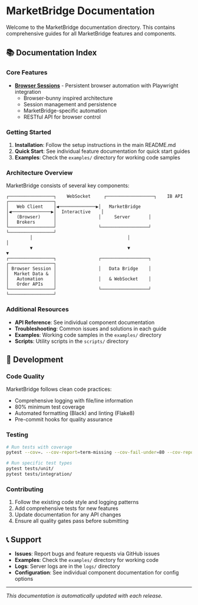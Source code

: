 # MarketBridge Documentation

Welcome to the MarketBridge documentation directory. This contains comprehensive guides for all MarketBridge features and components.

## 📚 Documentation Index

### Core Features

- **[Browser Sessions](./BROWSER_SESSIONS.md)** - Persistent browser automation with Playwright integration
  - Browser-bunny inspired architecture
  - Session management and persistence
  - MarketBridge-specific automation
  - RESTful API for browser control

### Getting Started

1. **Installation**: Follow the setup instructions in the main README.md
1. **Quick Start**: See individual feature documentation for quick start guides
1. **Examples**: Check the `examples/` directory for working code samples

### Architecture Overview

MarketBridge consists of several key components:

```
┌─────────────────┐    WebSocket     ┌──────────────────┐    IB API       ┌─────────────────┐
│   Web Client    │◀──────────────▶│   MarketBridge   │◀───────────────▶│  Interactive    │
│   (Browser)     │                │     Server       │                 │   Brokers       │
└─────────────────┘                └──────────────────┘                 └─────────────────┘
         │                                    │                                    │
         ▼                                    ▼                                    ▼
┌─────────────────┐                ┌──────────────────┐                 ┌─────────────────┐
│ Browser Session │                │   Data Bridge    │                 │  Market Data &  │
│   Automation    │                │   & WebSocket    │                 │   Order APIs    │
└─────────────────┘                └──────────────────┘                 └─────────────────┘
```

### Additional Resources

- **API Reference**: See individual component documentation
- **Troubleshooting**: Common issues and solutions in each guide
- **Examples**: Working code samples in the `examples/` directory
- **Scripts**: Utility scripts in the `scripts/` directory

## 🔧 Development

### Code Quality

MarketBridge follows clean code practices:

- Comprehensive logging with file/line information
- 80% minimum test coverage
- Automated formatting (Black) and linting (Flake8)
- Pre-commit hooks for quality assurance

### Testing

```bash
# Run tests with coverage
pytest --cov=. --cov-report=term-missing --cov-fail-under=80 --cov-report=html

# Run specific test types
pytest tests/unit/
pytest tests/integration/
```

### Contributing

1. Follow the existing code style and logging patterns
1. Add comprehensive tests for new features
1. Update documentation for any API changes
1. Ensure all quality gates pass before submitting

## 📞 Support

- **Issues**: Report bugs and feature requests via GitHub issues
- **Examples**: Check the `examples/` directory for working code
- **Logs**: Server logs are in the `logs/` directory
- **Configuration**: See individual component documentation for config options

______________________________________________________________________

*This documentation is automatically updated with each release.*
